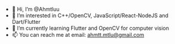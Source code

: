 - 👋 Hi, I’m @Ahmtluu
- 👀 I’m interested in C++/OpenCV, JavaScript/React-NodeJS and Dart/Flutter
- 🌱 I’m currently learning Flutter and OpenCV for computer vision
- 📫 You can reach me at email: ahmtt.mtlu@gmail.com


